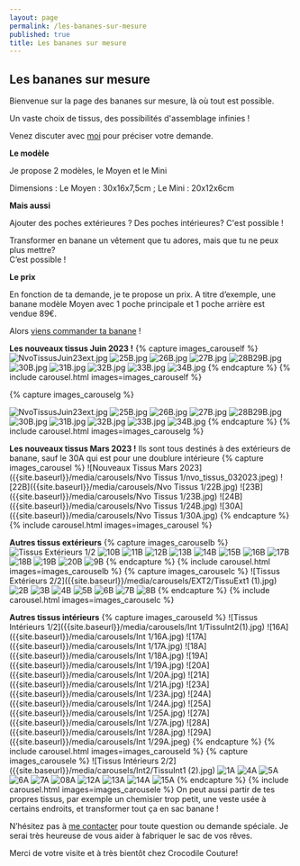 ```yaml
---
layout: page
permalink: /les-bananes-sur-mesure
published: true
title: Les bananes sur mesure
---
```

## Les bananes sur mesure 

Bienvenue sur la page des bananes sur mesure, là où tout est possible.

Un vaste choix de tissus, des possibilités d'assemblage infinies !


Venez discuter avec [moi](mailto:crocodile.couture@gmail.com) pour préciser votre demande.


**Le modèle** 

Je propose 2 modèles, le Moyen et le Mini

Dimensions : Le Moyen : 30x16x7,5cm ; Le Mini : 20x12x6cm

**Mais aussi**

Ajouter des poches extérieures ? Des poches intérieures? 
C'est possible !

Transformer en banane un vêtement que tu adores, mais que tu ne peux plus mettre?  
C’est possible !


**Le prix**

En fonction de ta demande, je te propose un prix. 
A titre d’exemple, une banane modèle Moyen avec 1 poche principale et 1 poche arrière est vendue 89€.

Alors [viens commander ta banane](mailto:crocodile.couture@gmail.com) ! 



**Les nouveaux tissus Juin 2023 !**
{% capture images_carouself %}
![NvoTissusJuin23ext.jpg]({{site.baseurl}}/media/NvoTissujuin23ext.jpg)
![25B.jpg]({{site.baseurl}}/media/25B.jpg)
![26B.jpg]({{site.baseurl}}/media/26B.jpg)
![27B.jpg]({{site.baseurl}}/media/27B.jpg)
![28B29B.jpg]({{site.baseurl}}/media/28B29B.jpg)
![30B.jpg]({{site.baseurl}}/media/30B.jpg)
![31B.jpg]({{site.baseurl}}/media/31B.jpg)
![32B.jpg]({{site.baseurl}}/media/32B.jpg)
![33B.jpg]({{site.baseurl}}/media/33B.jpg)
![34B.jpg]({{site.baseurl}}/media/34B.jpg)
{% endcapture %}
{% include carousel.html images=images_carouself %}

{% capture images_carouselg %}



![NvoTissusJuin23ext.jpg]({{site.baseurl}}/media/NvoTissujuin23ext.jpg)
![25B.jpg]({{site.baseurl}}/media/25B.jpg)
![26B.jpg]({{site.baseurl}}/media/26B.jpg)
![27B.jpg]({{site.baseurl}}/media/27B.jpg)
![28B29B.jpg]({{site.baseurl}}/media/28B29B.jpg)
![30B.jpg]({{site.baseurl}}/media/30B.jpg)
![31B.jpg]({{site.baseurl}}/media/31B.jpg)
![32B.jpg]({{site.baseurl}}/media/32B.jpg)
![33B.jpg]({{site.baseurl}}/media/33B.jpg)
![34B.jpg]({{site.baseurl}}/media/34B.jpg)
{% endcapture %}
{% include carousel.html images=images_carouselg %}



**Les nouveaux tissus Mars 2023 !**
Ils sont tous destinés à des extérieurs de banane, sauf le 30A qui est pour une doublure intérieure 
{% capture images_carousel %}
![Nouveaux Tissus Mars 2023]({{site.baseurl}}/media/carousels/Nvo Tissus 1/nvo_tissus_032023.jpeg)
![22B]({{site.baseurl}}/media/carousels/Nvo Tissus 1/22B.jpg)
![23B]({{site.baseurl}}/media/carousels/Nvo Tissus 1/23B.jpg)
![24B]({{site.baseurl}}/media/carousels/Nvo Tissus 1/24B.jpg)
![30A]({{site.baseurl}}/media/carousels/Nvo Tissus 1/30A.jpg)
{% endcapture %}
{% include carousel.html images=images_carousel %}


**Autres tissus extérieurs**
{% capture images_carouselb %}
![Tissus Extérieurs 1/2]({{site.baseurl}}/media/carousels/Ext1/TissuExt2(1).jpg)
![10B]({{site.baseurl}}/media/carousels/Ext1/10B.jpg)
![11B]({{site.baseurl}}/media/carousels/Ext1/11B.jpg)
![12B]({{site.baseurl}}/media/carousels/Ext1/12B.jpg)
![13B]({{site.baseurl}}/media/carousels/Ext1/13B.jpg)
![14B]({{site.baseurl}}/media/carousels/Ext1/14B.jpg)
![15B]({{site.baseurl}}/media/carousels/Ext1/15B.jpg)
![16B]({{site.baseurl}}/media/carousels/Ext1/16B.jpg)
![17B]({{site.baseurl}}/media/carousels/Ext1/17B.jpg)
![18B]({{site.baseurl}}/media/carousels/Ext1/18B.jpg)
![19B]({{site.baseurl}}/media/carousels/Ext1/19B.jpg)
![20B]({{site.baseurl}}/media/carousels/Ext1/20B.jpg)
![9B]({{site.baseurl}}/media/carousels/Ext1/9B.jpg)
{% endcapture %}
{% include carousel.html images=images_carouselb %}
{% capture images_carouselc %}
![Tissus Extérieurs 2/2]({{site.baseurl}}/media/carousels/EXT2/TissuExt1 (1).jpg)
![2B]({{site.baseurl}}/media/carousels/EXT2/2B.jpg)
![3B]({{site.baseurl}}/media/carousels/EXT2/3B.jpg)
![4B]({{site.baseurl}}/media/carousels/EXT2/4B.jpg)
![5B]({{site.baseurl}}/media/carousels/EXT2/5B.jpg)
![6B]({{site.baseurl}}/media/carousels/EXT2/6B.jpg)
![7B]({{site.baseurl}}/media/carousels/EXT2/7B.jpg)
![8B]({{site.baseurl}}/media/carousels/EXT2/8B.jpg)
{% endcapture %}
{% include carousel.html images=images_carouselc %}

**Autres tissus intérieurs**
{% capture images_carouseld %}
![Tissus Intérieurs 1/2]({{site.baseurl}}/media/carousels/Int 1/TissuInt2(1).jpg)
![16A]({{site.baseurl}}/media/carousels/Int 1/16A.jpg)
![17A]({{site.baseurl}}/media/carousels/Int 1/17A.jpg)
![18A]({{site.baseurl}}/media/carousels/Int 1/18A.jpg)
![19A]({{site.baseurl}}/media/carousels/Int 1/19A.jpg)
![20A]({{site.baseurl}}/media/carousels/Int 1/20A.jpg)
![21A]({{site.baseurl}}/media/carousels/Int 1/21A.jpg)
![23A]({{site.baseurl}}/media/carousels/Int 1/23A.jpg)
![24A]({{site.baseurl}}/media/carousels/Int 1/24A.jpg)
![25A]({{site.baseurl}}/media/carousels/Int 1/25A.jpg)
![27A]({{site.baseurl}}/media/carousels/Int 1/27A.jpg)
![28A]({{site.baseurl}}/media/carousels/Int 1/28A.jpg)
![29A]({{site.baseurl}}/media/carousels/Int 1/29A.jpeg)
{% endcapture %}
{% include carousel.html images=images_carouseld %}
{% capture images_carousele %}
![Tissus Intérieurs 2/2]({{site.baseurl}}/media/carousels/Int2/TissuInt1 (2).jpg)
![1A]({{site.baseurl}}/media/carousels/Int2/1A.jpg)
![4A]({{site.baseurl}}/media/carousels/Int2/4A.jpg)
![5A]({{site.baseurl}}/media/carousels/Int2/5A.jpg)
![6A]({{site.baseurl}}/media/carousels/Int2/6A.jpg)
![7A]({{site.baseurl}}/media/carousels/Int2/7A.jpg)
![08A]({{site.baseurl}}/media/carousels/Int2/08A.jpg)
![12A]({{site.baseurl}}/media/carousels/Int2/12A.jpg)
![13A]({{site.baseurl}}/media/carousels/Int2/13A.jpg)
![14A]({{site.baseurl}}/media/carousels/Int2/14A.jpg)
![15A]({{site.baseurl}}/media/carousels/Int2/15A.jpg)
{% endcapture %}
{% include carousel.html images=images_carousele %}
On peut aussi partir de tes propres tissus, par exemple un chemisier trop petit, une veste usée à certains endroits, et transformer tout ça en sac banane !


N’hésitez pas à [me contacter](mailto:crocodile.couture@gmail.com) pour toute question ou demande spéciale. Je serai très heureuse de vous aider à fabriquer le sac de vos rêves.

Merci de votre visite et à très bientôt chez Crocodile Couture!
